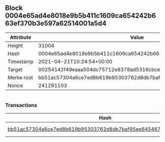 ## Block 0004e65ad4e8018e9b5b411c1609ca654242b663ef370b3e597a62514001a5d4

Attribute | Value
--- | ---
Height | 31004
Hash | 0004e65ad4e8018e9b5b411c1609ca654242b663ef370b3e597a62514001a5d4
Timestamp | 2021-04-21T10:24:54+00:00
Target | 00254142f49eaaa504dc75712e8378ad5316cbcead634704b3734b6271167cc4
Merke root | bb51ac57304a6ce7ed8b619b95303762d8db7baf95ee645467a43cd0b5ae071a
Nonce | 241291103

```

```

### Transactions

Hash | Amount
--- | ---
[bb51ac57304a6ce7ed8b619b95303762d8db7baf95ee645467a43cd0b5ae071a](bb51ac57304a6ce7ed8b619b95303762d8db7baf95ee645467a43cd0b5ae071a.md) | 10.00000000 SKEPTI 
